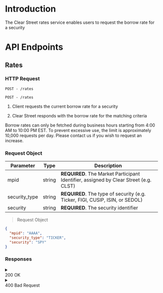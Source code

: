 # Introduction

The Clear Street rates service enables users to request the borrow rate for a security

# API Endpoints

## Rates

### HTTP Request

`POST - /rates`

```
POST - /rates
```

1. Client requests the current borrow rate for a security

2. Clear Street responds with the borrow rate for the matching criteria

<aside class="notice">
Borrow rates can only be fetched during business hours starting from 4:00 AM to 10:00 PM EST.
To prevent excessive use, the limit is approximately 10,000 requests per day. Please contact us if you wish to request an increase.
</aside>

### Request Object

| Parameter     | Type   | Description                                                                           |
| ------------- | ------ | ------------------------------------------------------------------------------------- |
| mpid          | string | **REQUIRED**. The Market Participant Identifier, assigned by Clear Street (e.g. CLST) |
| security_type | string | **REQUIRED**. The type of security (e.g. Ticker, FIGI, CUSIP, ISIN, or SEDOL)         |
| security      | string | **REQUIRED**. The security identifier                                                 |

> Request Object

```json
{
  "mpid": "AAAA",
  "security_type": "TICKER",
  "security": "SPY"
}
```

### Responses

<details>
  <summary><aside class="success">200 OK</aside></summary>

A successful response

```json
{
  "rate_id": "d18adab0-1527-11ee-be56-0242ac120002",
  "mpid": "AAAA",
  "security_type": "TICKER",
  "security": "SPY",
  "borrowRate": 5.183
}
```

| Parameter     | Type   | Description                                          |
| ------------- | ------ | ---------------------------------------------------- |
| rate_id       | string | An ID for the rate response                          |
| mpid          | string | The Market Participant Identifier that was requested |
| security_type | string | The type of security that was requested              |
| security      | string | The security identifier that was requested           |
| borrow_rate   | number | Borrow rate for the security if held overnight       |

</details>

<details>
  <summary><aside class="warning">400 Bad Request</aside></summary>

MPID does not have a valid billing configuration

```json
{
  "errorMessage": "Mpid AAAA not configured",
  "timestamp": "2023-07-17T21:06:27.394+00:00",
  "errorDetails": null
}
```

| Parameter    | Type   | Description                                                    |
| ------------ | ------ | -------------------------------------------------------------- |
| message      | string | Error message                                                  |
| timestamp    | string | Timestamp of message                                           |
| errorDetails | Object | A JSON object containing a message explaining the errorMessage |

An invalid security type

```json
{
  "errorMessage": "Invalid request",
  "timestamp": "2023-07-17T21:06:27.394+00:00",
  "errorDetails": {
    "securityType": "Invalid security type"
  }
}
```

| Parameter    | Type   | Description                                                    |
| ------------ | ------ | -------------------------------------------------------------- |
| errorMessage | string | Error message                                                  |
| timestamp    | string | Timestamp of message                                           |
| errorDetails | Object | A JSON object containing a message explaining the errorMessage |

An invalid security

```json
{
  "errorMessage": "Unable to determine instrument for provided id TICKER abcde",
  "timestamp": "2023-07-17T21:06:27.394+00:00",
  "errorDetails": null
}
```

| Parameter    | Type   | Description                                                    |
| ------------ | ------ | -------------------------------------------------------------- |
| message      | string | Error message                                                  |
| timestamp    | string | Timestamp of message                                           |
| errorDetails | Object | A JSON object containing a message explaining the errorMessage |

Request made outside of business hours

```json
{
  "errorMessage": "Invalid request",
  "timestamp": "2023-07-17T21:06:27.394+00:00",
  "errorDetails": {
    "securityType": "Request outside of business hours"
  }
}
```

| Parameter    | Type   | Description                                                    |
| ------------ | ------ | -------------------------------------------------------------- |
| message      | string | Error message                                                  |
| timestamp    | string | Timestamp of message                                           |
| errorDetails | Object | A JSON object containing a message explaining the errorMessage |

</details>
